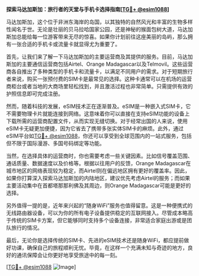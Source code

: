 **探索马达加斯加：旅行者的天堂与手机卡选择指南[[TG💪+ @esim1088](https://t.me/s/esim1088)]**

马达加斯加，这个位于非洲东海岸的岛国，以其独特的自然风光和丰富的生物多样性闻名于世。无论是壮丽的贝马拉哈国家公园，还是神秘的猴面包树大道，马达加斯加总能给每一位游客带来无尽的惊喜。如果你计划前往这座美丽的岛屿，那么拥有一张合适的手机卡或流量卡就显得尤为重要了。

首先，让我们来了解一下马达加斯加的主要运营商及其提供的服务。目前，马达加斯加的主要通信运营商包括Airtel、Orange Madagascar以及Telmovil。这些运营商各自推出了多种类型的手机卡和流量卡，以满足不同用户的需求。对于短期旅行者来说，购买一张预付费的SIM卡是最常见的选择。这种卡通常可以在机场的运营商柜台或者当地的大商场里轻松找到，并且激活过程也非常简单。只需提供有效的护照信息即可完成注册。

然而，随着科技的发展，eSIM技术正在逐渐普及。eSIM是一种嵌入式SIM卡，它不需要物理卡片就能连接到网络。这意味着你可以直接在支持eSIM功能的设备上下载所需的运营商配置文件，从而实现无缝切换。对于经常出国的人来说，使用eSIM卡无疑更加便捷，因为它省去了携带多张实体SIM卡的麻烦。此外，通过eSIM平台如[TG💪+ @esim1088](https://t.me/s/esim1088)，你还可以享受到全球范围内的一站式服务，包括但不限于国际漫游、多国号码绑定等功能。

当然，在选择具体的运营商时，你也需要考虑一些关键因素。比如信号覆盖范围、通话质量、数据速度以及价格等。根据以往用户的反馈，Orange Madagascar在城市地区的网络表现较为稳定，而Airtel则在偏远地区拥有更好的覆盖率。因此，如果你打算深入探索马达加斯加的内陆地区，建议优先考虑Airtel的服务；而如果主要活动集中在首都塔那那利佛及其周边，则Orange Madagascar可能是更好的选择。

另外值得一提的是，近年来兴起的“随身WiFi”服务也值得留意。这是一种便携式的无线路由器设备，可以为你的所有电子设备提供稳定的互联网接入。尽管成本略高于传统的SIM卡方案，但它能够同时支持多个设备连接，非常适合家庭出游或是团队旅行的情况。

最后，无论你是选择传统的SIM卡、先进的eSIM技术还是随身WiFi，都应提前做好功课，确保自己的旅程顺利无忧。毕竟，在这样一个充满未知与奇迹的地方，良好的通讯保障会让你更好地享受旅途中的每一刻。

[[TG💪+ @esim1088](https://t.me/s/esim1088) ![Image](https://i.postimg.cc/4NQfJmqS/Snipaste-2025-05-13-00-14-12.png)]